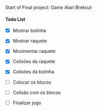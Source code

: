 
Start of Final project: Game Atari Brekout 

#### Todo List
- [x] Mostrar bolinha
- [x] Mostrar raquete
- [x] Movimentar raquete
- [x] Colisões da raquete
- [x] Colisões da bolinha
- [ ] Colocar os blocos
- [ ] Colisão com os blocos
- [ ] Finalizar jogo

